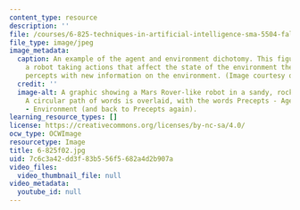 ```yaml
---
content_type: resource
description: ''
file: /courses/6-825-techniques-in-artificial-intelligence-sma-5504-fall-2002/7c6c3a42dd3f83b556f5682a4d2b907a_6-825f02.jpg
file_type: image/jpeg
image_metadata:
  caption: An example of the agent and environment dichotomy. This figure illustrates
    a robot taking actions that affect the state of the environment then receiving
    percepts with new information on the environment. (Image courtesy of Beryl Simon.)
  credit: ''
  image-alt: A graphic showing a Mars Rover-like robot in a sandy, rocky environment.
    A circular path of words is overlaid, with the words Precepts - Agent - Actions
    - Environment (and back to Precepts again).
learning_resource_types: []
license: https://creativecommons.org/licenses/by-nc-sa/4.0/
ocw_type: OCWImage
resourcetype: Image
title: 6-825f02.jpg
uid: 7c6c3a42-dd3f-83b5-56f5-682a4d2b907a
video_files:
  video_thumbnail_file: null
video_metadata:
  youtube_id: null
---
```

